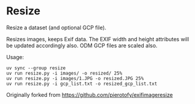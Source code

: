 # Resize

Resize a dataset (and optional GCP file).

Resizes images, keeps Exif data. The EXIF width and height attributes will be updated accordingly also. ODM GCP files are scaled also.

Usage:

```
uv sync --group resize
uv run resize.py -i images/ -o resized/ 25%
uv run resize.py -i images/1.JPG -o resized.JPG 25%
uv run resize.py -i gcp_list.txt -o resized_gcp_list.txt
```

Originally forked from https://github.com/pierotofy/exifimageresize
